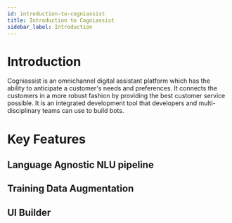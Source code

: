 ```yaml
---
id: introduction-to-cogniassist
title: Introduction to Cogniassist
sidebar_label: Introduction
---
```


# Introduction

Cogniassist is an omnichannel digital assistant platform which has the ability to anticipate a customer's needs and preferences. It connects the customers in a more robust fashion by providing the best customer service possible. It is an integrated development tool that developers and multi-disciplinary teams can use to build bots.

# Key Features

## Language Agnostic NLU pipeline

## Training Data Augmentation

## UI Builder



